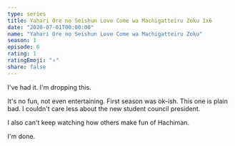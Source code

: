 ```yaml
---
type: series
title: Yahari Ore no Seishun Love Come wa Machigatteiru Zoku 1x6
date: "2020-07-01T00:00:00"
name: "Yahari Ore no Seishun Love Come wa Machigatteiru Zoku"
season: 1
episode: 6
rating: 1
ratingEmoji: "⭐️"
share: false
---
```


I've had it. I'm dropping this.

It's no fun, not even entertaining. First season was ok-ish. This one is plain bad. I couldn't care less about the new student council president.

I also can't keep watching how others make fun of Hachiman.

I'm done.
